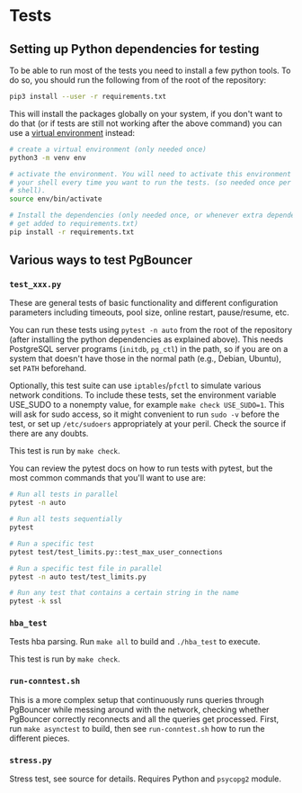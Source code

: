 Tests
=====

## Setting up Python dependencies for testing

To be able to run most of the tests you need to install a few python tools.  To
do so, you should run the following from of the root of the repository:

```bash
pip3 install --user -r requirements.txt
```

This will install the packages globally on your system, if you don't want to do
that (or if tests are still not working after the above command) you can use a
[virtual environment][1] instead:
```bash
# create a virtual environment (only needed once)
python3 -m venv env

# activate the environment. You will need to activate this environment in
# your shell every time you want to run the tests. (so needed once per
# shell).
source env/bin/activate

# Install the dependencies (only needed once, or whenever extra dependencies
# get added to requirements.txt)
pip install -r requirements.txt
```

[1]: https://packaging.python.org/en/latest/guides/installing-using-pip-and-virtual-environments/#creating-a-virtual-environment


## Various ways to test PgBouncer

### `test_xxx.py`

These are general tests of basic functionality and different configuration
parameters including timeouts, pool size, online restart, pause/resume, etc.

You can run these tests using `pytest -n auto` from the root of the repository
(after installing the python dependencies as explained above). This needs
PostgreSQL server programs (`initdb`, `pg_ctl`) in the path, so if you are on a
system that doesn't have those in the normal path (e.g., Debian, Ubuntu), set
`PATH` beforehand.

Optionally, this test suite can use `iptables`/`pfctl` to simulate various
network conditions.  To include these tests, set the environment variable
USE_SUDO to a nonempty value, for example `make check USE_SUDO=1`.  This will
ask for sudo access, so it might convenient to run `sudo -v` before the test, or
set up `/etc/sudoers` appropriately at your peril.  Check the source if there
are any doubts.

This test is run by `make check`.

You can review the pytest docs on how to run tests with pytest, but the most
common commands that you'll want to use are:

```bash
# Run all tests in parallel
pytest -n auto

# Run all tests sequentially
pytest

# Run a specific test
pytest test/test_limits.py::test_max_user_connections

# Run a specific test file in parallel
pytest -n auto test/test_limits.py

# Run any test that contains a certain string in the name
pytest -k ssl
```


### `hba_test`

Tests hba parsing.  Run `make all` to build and `./hba_test` to execute.

This test is run by `make check`.


### `run-conntest.sh`

This is a more complex setup that continuously runs queries through PgBouncer
while messing around with the network, checking whether PgBouncer correctly
reconnects and all the queries get processed.  First, run `make asynctest`
to build, then see `run-conntest.sh` how to run the different pieces.

### `stress.py`

Stress test, see source for details.  Requires Python and `psycopg2` module.
